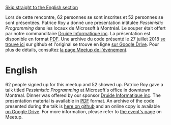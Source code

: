 [Skip straight to the English section](#english)

Lors de cette rencontre, 62 personnes se sont inscrites et 52 personnes se sont présentées. Patrice Roy a donné une présentation intitulée *Pessimistic Programming* dans les locaux de Microsoft à Montréal. Le souper était offert par notre commanditaire [Druide Informatique inc](https://www.druide.com). La présentation est disponible en format [PDF](https://github.com/CppMtl/Meetups/blob/master/2018-07-24%20%5BPatrice%20Roy%5D%20Pessimistic%20Programming/Pessimistic-Programming.pdf). Une archive du code présenté le 27 juillet 2018 [se trouve ici](https://github.com/CppMtl/Meetups/blob/master/2018-07-24%20%5BPatrice%20Roy%5D%20Pessimistic%20Programming/Examples) sur github et l'original se trouve en ligne [sur Google Drive](https://drive.google.com/drive/folders/1LqlnJh5zcl68FKp8_k1TUf7JbxvbvRj0). Pour plus de détails, consultez [la page Meetup de l'événement](https://www.meetup.com/CppMtl/events/251594834/).

# English
62 people signed up for this meetup and 52 showed up. Patrice Roy gave a talk titled *Pessimistic Programming* at Microsoft's office in downtown Montreal. Dinner was offered by our sponsor [Druide Informatique inc](https://www.druide.com). The presentation material is available in [PDF](https://github.com/CppMtl/Meetups/blob/master/2018-07-24%20%5BPatrice%20Roy%5D%20Pessimistic%20Programming/Pessimistic-Programming.pdf) format. An archive of the code presented during the talk is [here on github](https://github.com/CppMtl/Meetups/blob/master/2018-07-24%20%5BPatrice%20Roy%5D%20Pessimistic%20Programming/Examples) and an online copy is available [on Google Drive](https://drive.google.com/drive/folders/1LqlnJh5zcl68FKp8_k1TUf7JbxvbvRj0). For more information, please refer to [the event's page](https://www.meetup.com/CppMtl/events/251594834/) on Meetup.

